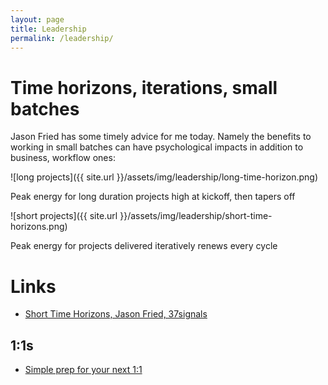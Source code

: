```yaml
---
layout: page
title: Leadership
permalink: /leadership/
---
```


# Time horizons, iterations, small batches

Jason Fried has some timely advice for me today. Namely the benefits to working in small batches can have psychological impacts in addition to business, workflow ones:

![long projects]({{ site.url }}/assets/img/leadership/long-time-horizon.png)

Peak energy for long duration projects high at kickoff, then tapers off

![short projects]({{ site.url }}/assets/img/leadership/short-time-horizons.png)

Peak energy for projects delivered iteratively renews every cycle

# Links

- [Short Time Horizons, Jason Fried, 37signals](https://m.signalvnoise.com/short-time-horizons-keep-it-fresh-eef462d4ca50)

## 1:1s

- [Simple prep for your next 1:1](https://m.signalvnoise.com/managers-youre-not-prepared-for-your-one-on-one-meetings-here-s-what-to-do-163b1812904b)
